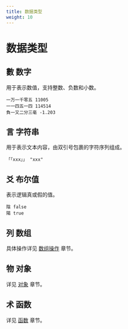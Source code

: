 ```yaml
---
title: 数据类型
weight: 10
---
```

# 数据类型

## 數 数字
用于表示数值，支持整数、负数和小数。

```
一万一千零五 11005
一一四五一四 114514
負一又二分三毫 -1.203
```

## 言 字符串
用于表示文本内容，由双引号包裹的字符序列组成。

```
「「xxx」」 "xxx"
```

## 爻 布尔值
表示逻辑真或假的值。

```
陰 false
陽 true
```

## 列 数组
具体操作详见 [数组操作](#数组操作) 章节。

## 物 对象
详见 [对象](#对象) 章节。

## 术 函数
详见 [函数](#函数) 章节。
